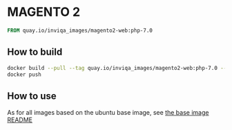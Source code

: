 # MAGENTO 2

```Dockerfile
FROM quay.io/inviqa_images/magento2-web:php-7.0
```

## How to build
```bash
docker build --pull --tag quay.io/inviqa_images/magento2-web:php-7.0 --rm .
docker push
```

## How to use

As for all images based on the ubuntu base image, see
[the base image README](../../ubuntu/16.04/README.md)

